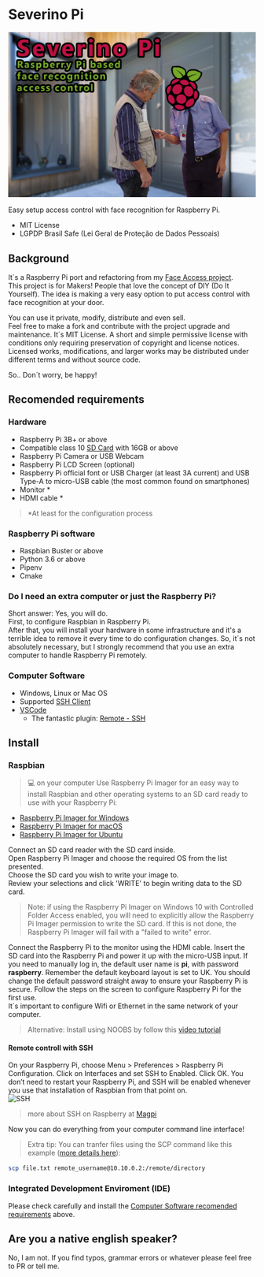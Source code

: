# Severino Pi

![Severino Pi](readme_images/severinopi.jpg)

Easy setup access control with face recognition for Raspberry Pi.

* MIT License
* LGPDP Brasil Safe (Lei Geral de Proteção de Dados Pessoais)

## Background

It´s a Raspberry Pi port and refactoring from my [Face Access project](https://github.com/alexandremendoncaalvaro/face-access).  
This project is for Makers! People that love the concept of DIY (Do It Yourself). The idea is making a very easy option to put access control with face recognition at your door.  

You can use it private, modify, distribute and even sell.  
Feel free to make a fork and contribute with the project upgrade and maintenance.
It´s MIT License. A short and simple permissive license with conditions only requiring preservation of copyright and license notices. Licensed works, modifications, and larger works may be distributed under different terms and without source code.

So.. Don´t worry, be happy!

## Recomended requirements

### Hardware

* Raspberry Pi 3B+ or above
* Compatible class 10 [SD Card](https://www.raspberrypi.org/documentation/installation/sd-cards.md) with 16GB or above
* Raspberry Pi Camera or USB Webcam
* Raspberry Pi LCD Screen (optional)
* Raspberry Pi official font or USB Charger (at least 3A current) and USB Type-A to micro-USB cable (the most common found on smartphones)
* Monitor *
* HDMI cable *

>*At least for the configuration process

### Raspberry Pi software

* Raspbian Buster or above
* Python 3.6 or above
* Pipenv
* Cmake

### Do I need an extra computer or just the Raspberry Pi?

Short answer: Yes, you will do.  
First, to configure Raspbian in Raspberry Pi.  
After that, you will install your hardware in some infrastructure and it's a terrible idea to remove it every time to do configuration changes.
So, it´s not absolutely necessary, but I strongly recommend that you use an extra computer to handle Raspberry Pi remotely.

### Computer Software

* Windows, Linux or Mac OS
* Supported [SSH Client](https://code.visualstudio.com/docs/remote/troubleshooting#_installing-a-supported-ssh-client)
* [VSCode](https://code.visualstudio.com/download)
  * The fantastic plugin: [Remote - SSH](https://marketplace.visualstudio.com/items?itemName=ms-vscode-remote.remote-ssh)

## Install

### Raspbian

>:computer: on your computer
Use Raspberry Pi Imager for an easy way to install Raspbian and other operating systems to an SD card ready to use with your Raspberry Pi:

* [Raspberry Pi Imager for Windows](https://downloads.raspberrypi.org/imager/imager.exe)
* [Raspberry Pi Imager for macOS](https://downloads.raspberrypi.org/imager/imager.dmg)
* [Raspberry Pi Imager for Ubuntu](https://downloads.raspberrypi.org/imager/imager_amd64.deb)

Connect an SD card reader with the SD card inside.  
Open Raspberry Pi Imager and choose the required OS from the list presented.  
Choose the SD card you wish to write your image to.  
Review your selections and click 'WRITE' to begin writing data to the SD card.  
>Note: if using the Raspberry Pi Imager on Windows 10 with Controlled Folder Access enabled, you will need to explicitly allow the Raspberry Pi Imager permission to write the SD card. If this is not done, the Raspberry Pi Imager will fail with a "failed to write" error.  

Connect the Raspberry Pi to the monitor using the HDMI cable.
Insert the SD card into the Raspberry Pi and power it up with the micro-USB input.
If you need to manually log in, the default user name is **pi**, with password **raspberry**. Remember the default keyboard layout is set to UK.
You should change the default password straight away to ensure your Raspberry Pi is secure.
Follow the steps on the screen to configure Raspberry Pi for the first use.  
It´s important to configure Wifi or Ethernet in the same network of your computer.

>Alternative: Install using NOOBS by follow this [video tutorial](https://www.youtube.com/watch?v=jsi50bCo_W4)

#### Remote controll with SSH

On your Raspberry Pi, choose Menu > Preferences > Raspberry Pi Configuration. Click on Interfaces and set SSH to Enabled. Click OK. You don’t need to restart your Raspberry Pi, and SSH will be enabled whenever you use that installation of Raspbian from that point on.  
![SSH](https://images.ctfassets.net/tvfg2m04ppj4/4owZNQS99yKFHzxClG7PnA/aa405e22555866c62395c1d6daa4f7b8/SSH.jpg?w=800)
>more about SSH on Raspberry at [Magpi](https://magpi.raspberrypi.org/articles/ssh-remote-control-raspberry-pi)

Now you can do everything from your computer command line interface!

> Extra tip: You can tranfer files using the SCP command like this example ([more details here](https://linuxize.com/post/how-to-use-scp-command-to-securely-transfer-files)):  

```bash
scp file.txt remote_username@10.10.0.2:/remote/directory
```

### Integrated Development Enviroment (IDE)

Please check carefully and install the [Computer Software recomended requirements](#computer-software) above.

## Are you a native english speaker?

No, I am not. If you find typos, grammar errors or whatever please feel free to PR or tell me.
